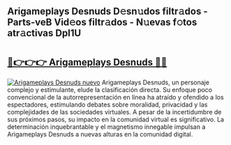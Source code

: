## Arigameplays Desnuds D𝚎sn𝚞dos filtr𝚊dos - Parts-veB Vid𝚎os filtr𝚊dos - N𝚞evas f𝚘tos atr𝚊ctivas Dpl1U

# <h2><a href="http://mbc11t.tromn.icu/?c=Arigameplays+Desnuds">🔗👉👉👉 Arigameplays Desnuds 🔗🔗</a></h2>

[![Arigameplays Desnuds nuevo](https://i.imgur.com/pEAQMta.gif)](http://mbc11t.tromn.icu/?c=Arigameplays+Desnuds)
Arigameplays Desnuds, un personaje complejo y estimulante, elude la clasificación directa. Su enfoque poco convencional de la autorrepresentación en línea ha atraído y ofendido a los espectadores, estimulando debates sobre moralidad, privacidad y las complejidades de las sociedades virtuales. A pesar de la incertidumbre de sus próximos pasos, su impacto en la comunidad virtual es significativo. La determinación inquebrantable y el magnetismo innegable impulsan a Arigameplays Desnuds a nuevas alturas en la comunidad digital.
